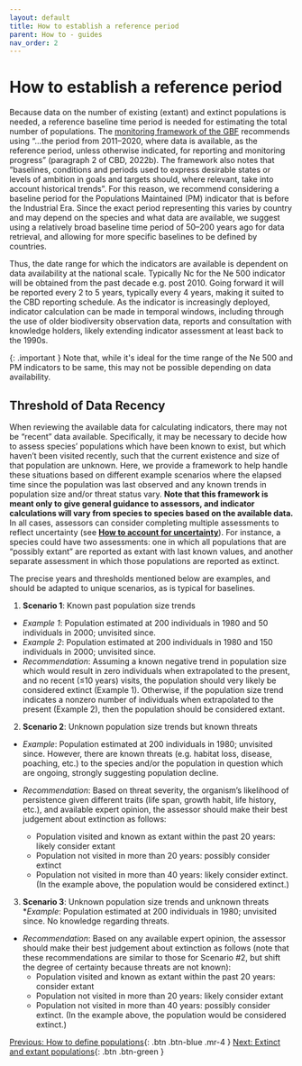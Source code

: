 ```yaml
---
layout: default
title: How to establish a reference period
parent: How to - guides 
nav_order: 2
---
```


# How to establish a reference period

Because data on the number of existing (extant) and extinct populations is needed, a reference baseline time period is needed for estimating the total number of populations. The [monitoring framework of the GBF](https://www.cbd.int/doc/decisions/cop-15/cop-15-dec-05-en.pdf) recommends using “…the period from 2011–2020, where data is available, as the reference period, unless otherwise indicated, for reporting and monitoring progress” (paragraph 2 of CBD, 2022b). The framework also notes that “baselines, conditions and periods used to express desirable states or levels of ambition in goals and targets should, where relevant, take into account historical trends”. For this reason, we recommend considering a baseline period for the Populations Maintained (PM) indicator that is before the Industrial Era. Since the exact period representing this varies by country and may depend on the species and what data are available, we suggest using a relatively broad baseline time period of 50–200 years ago for data retrieval, and allowing for more specific baselines to be defined by countries.

Thus, the date range for which the indicators are available is dependent on data availability at the national scale.  Typically Nc for the Ne 500 indicator will be obtained from the past decade e.g. post 2010.  Going forward it will be reported every 2 to 5 years, typically every 4 years, making it suited to the CBD reporting schedule. As the indicator is increasingly deployed, indicator calculation can be made in temporal windows, including through the use of older biodiversity observation data, reports and consultation with knowledge holders, likely extending indicator assessment at least back to the 1990s.

{: .important }
Note that, while it's ideal for the time range of the Ne 500 and PM indicators to be same, this may not be possible depending on data availability. 

## Threshold of Data Recency

When reviewing the available data for calculating indicators, there may not be “recent” data available. Specifically, it may be necessary to decide how to assess species’ populations which have been known to exist, but which haven’t been visited recently, such that the current existence and size of that population are unknown. Here, we provide a framework to help handle these situations based on different example scenarios where the elapsed time since the population was last observed and any known trends in population size and/or threat status vary. 
**Note that this framework is meant only to give general guidance to assessors, and indicator calculations will vary from species to species based on the available data.** In all cases, assessors can consider completing multiple assessments to reflect uncertainty (see [**How to account for uncertainty**](https://ccgenetics.github.io/guidelines-genetic-diversity-indicators/docs/3_Howto_guides_examples/uncertainty.html#how-to-account-for-uncertainty-in-the-number-of-populations-population-size-or-nenc-ratio)). For instance, a species could have two assessments: one in which all populations that are “possibly extant” are reported as extant with last known values, and another separate assessment in which those populations are reported as extinct.

The precise years and thresholds mentioned below are examples, and should be adapted to unique scenarios, as is typical for baselines.

1. **Scenario 1**: Known past population size trends
  * _Example 1_: Population estimated at 200 individuals in 1980 and 50 individuals in 2000; unvisited since.
  * _Example 2_: Population estimated at 200 individuals in 1980 and 150 individuals in 2000; unvisited since.
  * _Recommendation_: Assuming a known negative trend in population size which would result in zero individuals when extrapolated to the present, and no recent (≤10 years) visits, the population should very likely be considered extinct (Example 1). Otherwise, if the population size trend indicates a nonzero number of individuals when extrapolated to the present (Example 2), then the population should be considered extant.
2. **Scenario 2**: Unknown population size trends but known threats
 * _Example_: Population estimated at 200 individuals in 1980; unvisited since. However, there are known threats (e.g. habitat loss, disease, poaching, etc.)  to the species and/or the population in question which are ongoing, strongly suggesting population decline.
 
 * _Recommendation_:  Based on threat severity, the organism’s likelihood of persistence given different traits (life span, growth habit, life history, etc.), and available expert opinion, the assessor should make their best judgement about extinction as follows:
      * Population visited and known as extant within the past 20 years: likely consider extant
      * Population not visited in more than 20 years: possibly consider extinct
      * Population not visited in more than 40 years: likely consider extinct. (In the example above, the population would be considered extinct.)
3. **Scenario 3**: Unknown population size trends and unknown threats
  *_Example_: Population estimated at 200 individuals in 1980; unvisited since. No knowledge regarding threats.
  
  * _Recommendation_: Based on any available expert opinion, the assessor should make their best judgement about extinction as follows (note that these recommendations are similar to those for Scenario #2, but shift the degree of certainty because threats are not known):
      * Population visited and known as extant within the past 20 years: consider extant
      * Population not visited in more than 20 years: likely consider extant
      * Population not visited in more than 40 years: possibly consider extinct. (In the example above, the population would be considered extinct.)

[Previous: How to define populations](https://ccgenetics.github.io/guidelines-genetic-diversity-indicators/docs/3_Howto_guides_examples/Howto_define_populations.html#how-to-define-populations){: .btn .btn-blue .mr-4 }
[Next: Extinct and extant populations](https://ccgenetics.github.io/guidelines-genetic-diversity-indicators/docs/3_Howto_guides_examples/Extinct_extant_populations.html#extinct-and-extant-populations){: .btn .btn-green }
